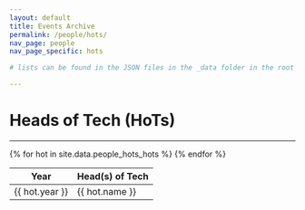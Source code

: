 ```yaml
---
layout: default
title: Events Archive
permalink: /people/hots/
nav_page: people
nav_page_specific: hots

# lists can be found in the JSON files in the _data folder in the root of the repo

---
```


# Heads of Tech (HoTs)

------

<div class="col-12 col-sm-8 col-lg-6 col-xl-4 m-auto">
  <table class="table table-striped table-bordered border-primary table-sm text-center">
    <thead><tr class="bg-primary text-white">
        <th scope="col">Year</th>
        <th scope="col">Head(s) of Tech</th>
    </tr></thead>
    <tbody>
        {% for hot in site.data.people_hots_hots %}<tr{% if forloop.first %} class="border-bottom-3"{% endif %}>
            <td>{{ hot.year }}</td>
            <td>{{ hot.name }}</td>
        </tr>
        {% endfor %}
    </tbody>
  </table>
</div>
